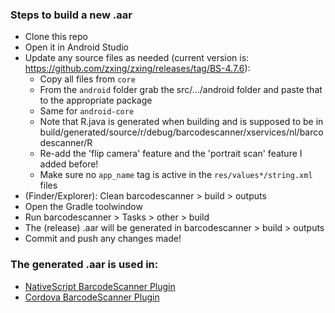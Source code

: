 ### Steps to build a new .aar
 * Clone this repo
 * Open it in Android Studio
 * Update any source files as needed (current version is: https://github.com/zxing/zxing/releases/tag/BS-4.7.6):
   - Copy all files from `core`
   - From the `android` folder grab the src/.../android folder and paste that to the appropriate package
   - Same for `android-core`
   - Note that R.java is generated when building and is supposed to be in build/generated/source/r/debug/barcodescanner/xservices/nl/barcodescanner/R
   - Re-add the 'flip camera' feature and the 'portrait scan' feature I added before!
   - Make sure no `app_name` tag is active in the `res/values*/string.xml` files
 * (Finder/Explorer): Clean barcodescanner > build > outputs
 * Open the Gradle toolwindow
 * Run barcodescanner > Tasks > other > build
 * The (release) .aar will be generated in barcodescanner > build > outputs
 * Commit and push any changes made!

### The generated .aar is used in:
* [NativeScript BarcodeScanner Plugin](https://github.com/EddyVerbruggen/nativescript-barcodescanner/)
* [Cordova BarcodeScanner Plugin](https://github.com/Telerik-Verified-Plugins/BarcodeScanner/)
